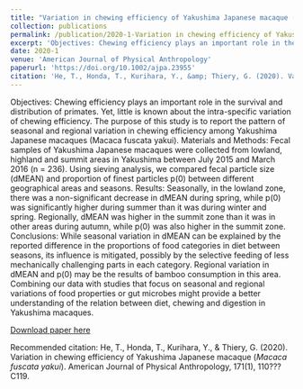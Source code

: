 ```yaml
---
title: "Variation in chewing efficiency of Yakushima Japanese macaque (Macaca fuscata yakui)"
collection: publications
permalink: /publication/2020-1-Variation in chewing efficiency of Yakushima Japanese macaque (Macaca fuscata yakui)
excerpt: 'Objectives: Chewing efficiency plays an important role in the survival and distribution of primates. Yet, little is known about the intra-specific variation of chewing efficiency. The purpose of this study is to report the pattern of seasonal and regional variation in chewing efficiency among Yakushima Japanese macaques (Macaca fuscata yakui). Materials and Methods: Fecal samples of Yakushima Japanese macaques were collected from lowland, highland and summit areas in Yakushima between July 2015 and March 2016 (n = 236). Using sieving analysis, we compared fecal particle size (dMEAN) and proportion of finest particles p(0) between different geographical areas and seasons. Results: Seasonally, in the lowland zone, there was a non-significant decrease in dMEAN during spring, while p(0) was significantly higher during summer than it was during winter and spring. Regionally, dMEAN was higher in the summit zone than it was in other areas during autumn, while p(0) was also higher in the summit zone. Conclusions: While seasonal variation in dMEAN can be explained by the reported difference in the proportions of food categories in diet between seasons, its influence is mitigated, possibly by the selective feeding of less mechanically challenging parts in each category. Regional variation in dMEAN and p(0) may be the results of bamboo consumption in this area. Combining our data with studies that focus on seasonal and regional variations of food properties or gut microbes might provide a better understanding of the relation between diet, chewing and digestion in Yakushima macaques.'
date: 2020-1
venue: 'American Journal of Physical Anthropology'
paperurl: 'https://doi.org/10.1002/ajpa.23955'
citation: 'He, T., Honda, T., Kurihara, Y., &amp; Thiery, G. (2020). Variation in chewing efficiency of Yakushima Japanese macaque (<i>Macaca fuscata yakui</i>). American Journal of Physical Anthropology, 171(1), 110???C119.'
---
```

Objectives: Chewing efficiency plays an important role in the survival and distribution of primates. Yet, little is known about the intra-specific variation of chewing efficiency. The purpose of this study is to report the pattern of seasonal and regional variation in chewing efficiency among Yakushima Japanese macaques (Macaca fuscata yakui). Materials and Methods: Fecal samples of Yakushima Japanese macaques were collected from lowland, highland and summit areas in Yakushima between July 2015 and March 2016 (n = 236). Using sieving analysis, we compared fecal particle size (dMEAN) and proportion of finest particles p(0) between different geographical areas and seasons. Results: Seasonally, in the lowland zone, there was a non-significant decrease in dMEAN during spring, while p(0) was significantly higher during summer than it was during winter and spring. Regionally, dMEAN was higher in the summit zone than it was in other areas during autumn, while p(0) was also higher in the summit zone. Conclusions: While seasonal variation in dMEAN can be explained by the reported difference in the proportions of food categories in diet between seasons, its influence is mitigated, possibly by the selective feeding of less mechanically challenging parts in each category. Regional variation in dMEAN and p(0) may be the results of bamboo consumption in this area. Combining our data with studies that focus on seasonal and regional variations of food properties or gut microbes might provide a better understanding of the relation between diet, chewing and digestion in Yakushima macaques.

[Download paper here](https://doi.org/10.1002/ajpa.23955)

Recommended citation: He, T., Honda, T., Kurihara, Y., & Thiery, G. (2020). Variation in chewing efficiency of Yakushima Japanese macaque (<i>Macaca fuscata yakui</i>). American Journal of Physical Anthropology, 171(1), 110???C119.